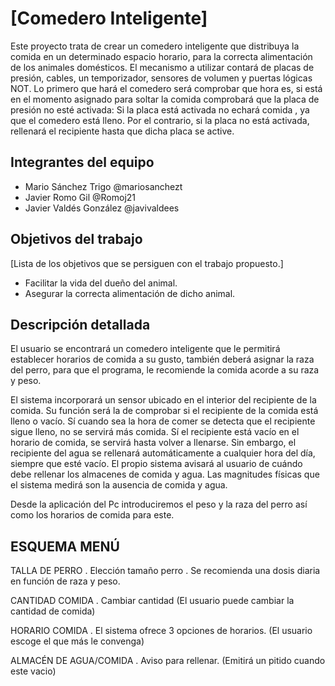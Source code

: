# [Comedero Inteligente]

Este proyecto trata de crear un comedero inteligente que distribuya la comida en un determinado espacio horario, para la correcta alimentación de los animales domésticos. El mecanismo a utilizar contará de placas de presión, cables, un temporizador, sensores de volumen y puertas lógicas NOT. Lo primero que hará el comedero será comprobar que hora es, si está en el momento asignado para soltar la comida comprobará que la placa de presión no esté activada: Si la placa está activada no echará comida , ya que el comedero está lleno. Por el contrario, si la placa no está activada, rellenará el recipiente hasta que dicha placa se active.


## Integrantes del equipo


- Mario Sánchez Trigo @mariosanchezt
- Javier Romo Gil @Romoj21
- Javier Valdés González @javivaldees

## Objetivos del trabajo

[Lista de los objetivos que se persiguen con el trabajo propuesto.]

- Facilitar la vida del dueño del animal.
- Asegurar la correcta alimentación de dicho animal.

## Descripción detallada

El usuario se encontrará un comedero inteligente que le permitirá establecer horarios de comida a su gusto, también deberá asignar la raza del perro, para que el programa, le recomiende la comida acorde a su raza y peso.  

El sistema incorporará un sensor ubicado en el interior del recipiente de la comida. Su función será la de comprobar si el recipiente de la comida  está lleno o vacío. Sí cuando sea la hora de comer se detecta que el recipiente sigue lleno, no se servirá más comida. Sí el recipiente está vacío en el horario de comida, se servirá hasta volver a llenarse.
Sin embargo, el recipiente del agua se rellenará automáticamente a cualquier hora del día, siempre que esté vacío. El propio sistema avisará al usuario de cuándo debe rellenar los almacenes de comida y agua. 
Las magnitudes físicas que el sistema medirá son la ausencia de comida y agua.

Desde la aplicación del Pc introduciremos el peso y la raza del perro así como los horarios de comida para este.

## ESQUEMA MENÚ

TALLA DE PERRO
. Elección tamaño perro
. Se recomienda una dosis diaria en función de raza y peso.

CANTIDAD COMIDA
. Cambiar cantidad (El usuario puede cambiar la cantidad de comida)

HORARIO COMIDA
. El sistema ofrece 3 opciones de horarios. (El usuario escoge el que más le convenga)

ALMACÉN DE AGUA/COMIDA
. Aviso para rellenar. (Emitirá un pitido cuando este vacio)


 
